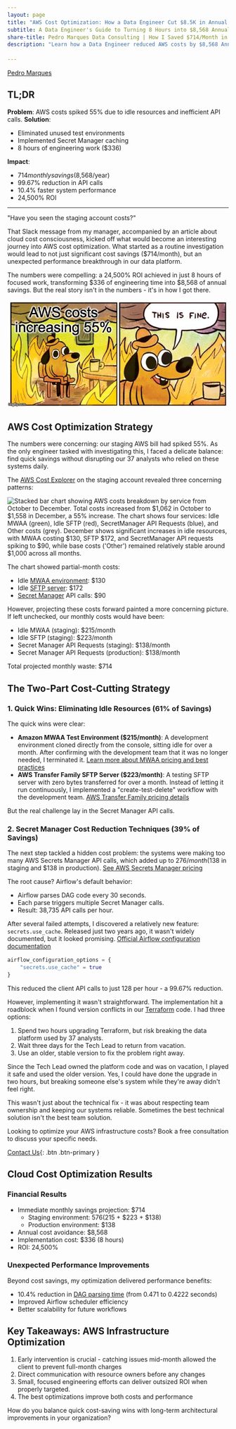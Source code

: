 ```yaml
---
layout: page
title: "AWS Cost Optimization: How a Data Engineer Cut $8.5K in Annual Costs (Case Study)"
subtitle: A Data Engineer's Guide to Turning 8 Hours into $8,568 Annual AWS Savings
share-title: Pedro Marques Data Consulting | How I Saved $714/Month in AWS Costs in Just 8 Hours
description: "Learn how a Data Engineer reduced AWS costs by $8,568 Annual through Secret Manager optimization and resource management. Real-world case study with actionable steps for CTOs and Engineering Leaders."

---
```


<!--
Tags:
#AWSOptimization #CloudCosts #DataEngineering #DevOps #CloudArchitecture
-->

[Pedro Marques](https://www.linkedin.com/in/paguasmar/)

## TL;DR

**Problem**: AWS costs spiked 55% due to idle resources and inefficient API calls.
**Solution**:
- Eliminated unused test environments
- Implemented Secret Manager caching
- 8 hours of engineering work ($336)

**Impact**:
- $714 monthly savings ($8,568/year)
- 99.67% reduction in API calls
- 10.4% faster system performance
- 24,500% ROI

---

"Have you seen the staging account costs?"

That Slack message from my manager, accompanied by an article about cloud cost consciousness, kicked off what would become an interesting journey into AWS cost optimization. What started as a routine investigation would lead to not just significant cost savings ($714/month), but an unexpected performance breakthrough in our data platform.

The numbers were compelling: a 24,500% ROI achieved in just 8 hours of focused work, transforming $336 of engineering time into $8,568 of annual savings. But the real story isn't in the numbers - it's in how I got there.

![A popular meme showing a cartoon dog sitting at a table drinking coffee, surrounded by flames in a burning room. The dog is wearing a small hat and has a calm, slightly forced smile. Above the scene is text reading 'AWS costs increasing 55%' and below is the dog's famous quote 'This is fine.' The meme ironically portrays maintaining composure while ignoring an obviously dangerous situation, representing how teams sometimes overlook escalating cloud costs until they become a serious problem.](/imgs/case-studies/saved-aws-costs/meme_this_is_fine.jpg)
## AWS Cost Optimization Strategy

The numbers were concerning: our staging AWS bill had spiked 55%. As the only engineer tasked with investigating this, I faced a delicate balance: find quick savings without disrupting our 37 analysts who relied on these systems daily.

The [AWS Cost Explorer](https://aws.amazon.com/blogs/aws-cloud-financial-management/tips-and-tricks-for-exploring-your-data-in-aws-cost-explorer-part-2/) on the staging account revealed three concerning patterns:

![Stacked bar chart showing AWS costs breakdown by service from October to December. Total costs increased from $1,062 in October to $1,558 in December, a 55% increase. The chart shows four services: Idle MWAA (green), Idle SFTP (red), SecretManager API Requests (blue), and Other costs (grey). December shows significant increases in idle resources, with MWAA costing $130, SFTP $172, and SecretManager API requests spiking to $90, while base costs ('Other') remained relatively stable around $1,000 across all months.](/imgs/case-studies/saved-aws-costs/aws_services_cost_dist_by_month.png)

The chart showed partial-month costs:

- Idle [MWAA environment](https://aws.amazon.com/managed-workflows-for-apache-airflow/): $130
- Idle [SFTP server](https://aws.amazon.com/aws-transfer-family/): $172
- [Secret Manager](https://aws.amazon.com/secrets-manager/) API calls: $90

However, projecting these costs forward painted a more concerning picture. If left unchecked, our monthly costs would have been:

- Idle MWAA (staging): $215/month
- Idle SFTP (staging): $223/month
- Secret Manager API Requests (staging): $138/month
- Secret Manager API Requests (production): $138/month

Total projected monthly waste: $714

## The Two-Part Cost-Cutting Strategy

### 1. Quick Wins: Eliminating Idle Resources (61% of Savings)

The quick wins were clear:

- **Amazon MWAA Test Environment ($215/month)**: A development environment cloned directly from the console, sitting idle for over a month. After confirming with the development team that it was no longer needed, I terminated it. [Learn more about MWAA pricing and best practices](https://docs.aws.amazon.com/mwaa/latest/userguide/best-practices.html)
- **AWS Transfer Family SFTP Server ($223/month)**: A testing SFTP server with zero bytes transferred for over a month. Instead of letting it run continuously, I implemented a "create-test-delete" workflow with the development team. [AWS Transfer Family pricing details](https://aws.amazon.com/aws-transfer-family/pricing/)

But the real challenge lay in the Secret Manager API calls.
### 2. Secret Manager Cost Reduction Techniques (39% of Savings)

The next step tackled a hidden cost problem: the systems were making too many AWS Secrets Manager API calls, which added up to $276/month ($138 in staging and $138 in production). [See AWS Secrets Manager pricing](https://aws.amazon.com/secrets-manager/pricing/)

The root cause? Airflow's default behavior:

- Airflow parses DAG code every 30 seconds.
- Each parse triggers multiple Secret Manager calls.
- Result: 38,735 API calls per hour.

After several failed attempts, I discovered a relatively new feature: `secrets.use_cache`. Released just two years ago, it wasn't widely documented, but it looked promising. [Official Airflow configuration documentation](https://airflow.apache.org/docs/apache-airflow/stable/configurations-ref.html#use-cache)

```terraform
airflow_configuration_options = {
	"secrets.use_cache" = true
}
```

This reduced the client API calls to just 128 per hour - a 99.67% reduction.

However, implementing it wasn't straightforward. The implementation hit a roadblock when I found version conflicts in our [Terraform](https://www.terraform.io/) code. I had three options:

1. Spend two hours upgrading Terraform, but risk breaking the data platform used by 37 analysts.
2. Wait three days for the Tech Lead to return from vacation.
3. Use an older, stable version to fix the problem right away.

Since the Tech Lead owned the platform code and was on vacation, I played it safe and used the older version. Yes, I could have done the upgrade in two hours, but breaking someone else's system while they're away didn't feel right.

This wasn't just about the technical fix - it was about respecting team ownership and keeping our systems reliable. Sometimes the best technical solution isn't the best team solution.

Looking to optimize your AWS infrastructure costs? Book a free consultation to discuss your specific needs.

[Contact Us](/contact){: .btn .btn-primary }

## Cloud Cost Optimization Results

### Financial Results

- Immediate monthly savings projection: $714
    - Staging environment: $576 ($215 + $223 + $138)
    - Production environment: $138
- Annual cost avoidance: $8,568
- Implementation cost: $336 (8 hours)
- ROI: 24,500%

### Unexpected Performance Improvements

Beyond cost savings, my optimization delivered performance benefits:

- 10.4% reduction in [DAG parsing time](https://medium.com/@weih1214/deep-into-airflow-dag-processing-958c24c13dcb) (from 0.471 to 0.4222 seconds)
- Improved Airflow scheduler efficiency
- Better scalability for future workflows

## Key Takeaways: AWS Infrastructure Optimization

1. Early intervention is crucial - catching issues mid-month allowed the client to prevent full-month charges
2. Direct communication with resource owners before any changes
3. Small, focused engineering efforts can deliver outsized ROI when properly targeted.
4. The best optimizations improve both costs and performance

How do you balance quick cost-saving wins with long-term architectural improvements in your organization?